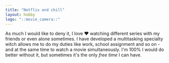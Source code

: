 ```yaml
---
title: "Netflix and chill"
layout: hobby
logo: "::movie_camera::"
---
```

As much I would like to deny it, I love :heart: watching different series with my friends or even alone sometimes. I have developed a multitasking specialty witch allows me to do my duties like work, school assignment and so on - and at the same time to watch a movie simultaneously. I'm 100% I would do better without it, but sometimes it's the only _free time_ I can have.
